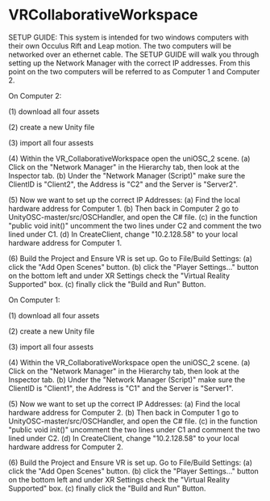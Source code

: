 # VRCollaborativeWorkspace

SETUP GUIDE:
This system is intended for two windows computers with their own Occulus Rift and Leap motion. The two computers will be networked over an ethernet cable. The SETUP GUIDE will walk you through setting up the Network Manager with the correct IP addresses. From this point on the two computers will be referred to as Computer 1 and Computer 2.

On Computer 2:

(1) download all four assets

(2) create a new Unity file

(3) import all four assests

(4) Within the VR_CollaborativeWorkspace open the uniOSC_2 scene. (a) Click on the "Network Manager" in the Hierarchy tab, then look at the Inspector tab. (b) Under the "Network Manager (Script)" make sure the ClientID is "Client2", the Address is "C2" and the Server is "Server2". 

(5) Now we want to set up the correct IP Addresses: (a) Find the local hardware address for Computer 1. (b) Then back in Computer 2 go to UnityOSC-master/src/OSCHandler, and open the C# file. (c) in the function "public void init()" uncomment the two lines under C2 and comment the two lined under C1. (d) In CreateClient, change "10.2.128.58" to your local hardware address for Computer 1.

(6) Build the Project and Ensure VR is set up. Go to File/Build Settings: (a) click the "Add Open Scenes" button. (b) click the "Player Settings..." button on the bottom left and under XR Settings check the "Virtual Reality Supported" box. (c) finally click the "Build and Run"  Button.

On Computer 1:

(1) download all four assets

(2) create a new Unity file

(3) import all four assests

(4) Within the VR_CollaborativeWorkspace open the uniOSC_2 scene. (a) Click on the "Network Manager" in the Hierarchy tab, then look at the Inspector tab. (b) Under the "Network Manager (Script)" make sure the ClientID is "Client1", the Address is "C1" and the Server is "Server1". 

(5) Now we want to set up the correct IP Addresses: (a) Find the local hardware address for Computer 2. (b) Then back in Computer 1 go to UnityOSC-master/src/OSCHandler, and open the C# file. (c) in the function "public void init()" uncomment the two lines under C1 and comment the two lined under C2. (d) In CreateClient, change "10.2.128.58" to your local hardware address for Computer 2.

(6) Build the Project and Ensure VR is set up. Go to File/Build Settings: (a) click the "Add Open Scenes" button. (b) click the "Player Settings..." button on the bottom left and under XR Settings check the "Virtual Reality Supported" box. (c) finally click the "Build and Run"  Button.
